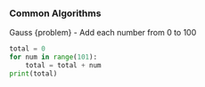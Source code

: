 ### Common Algorithms

Gauss {problem} - Add each number from 0 to 100

```py
total = 0
for num in range(101):
	total = total + num
print(total)
```